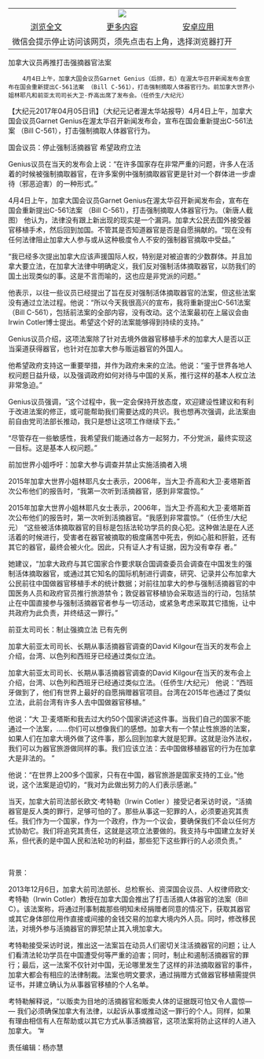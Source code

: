 

<table>
  <tr>
    <td align="center" colspan="3">
      <a href="https://github.com/ogate/ogate/blob/master/README.md"><img src="https://cloud.githubusercontent.com/assets/11880933/13434984/f430fae2-e012-11e5-814f-c2df1e82b247.jpg"/></a>
    </td>
  </tr>
  <tr>
    <td align="center">
      <a href="https://s3.ap-south-1.amazonaws.com/ogatem/oGate.htm?c816139&from=oNote">浏览全文</a>
    </td>
    <td align="center">
      <a href="https://s3.ap-south-1.amazonaws.com/ogatem/oGate.htm?from=oNote">更多内容</a>
    </td>
    <td align="center">
      <a href="https://raw.githubusercontent.com/ogate/up/master/ogate.apk">安卓应用</a>
    </td>
  </tr>
  <tr>
    <td align="center" colspan="3">
      微信会提示停止访问该网页，须先点击右上角，选择浏览器打开
    </td>
  </tr>
</table>    



加拿大议员再推打击强摘器官法案






        4月4日上午，加拿大国会议员Garnet Genius（后排，右）在渥太华召开新闻发布会宣布在国会重新提出C-561法案 （Bill C-561），打击强制摘取人体器官行为。前加拿大世界小姐林耶凡和前亚太司司长大卫·乔高出席了发布会。（任侨生/大纪元）

【大纪元2017年04月05日讯】（大纪元记者渥太华站报导）4月4日上午，加拿大国会议员Garnet Genius在渥太华召开新闻发布会，宣布在国会重新提出C-561法案 （Bill C-561），打击强制摘取人体器官行为。


国会议员：停止强制活摘器官 希望政府立法


Genius议员在当天的发布会上说：“在许多国家存在非常严重的问题，许多人在活着的时候被强制摘取器官，在许多案例中强制摘取器官更是针对一个群体进一步虐待（邪恶迫害）的一种形式。”


4月4日上午，加拿大国会议员Garnet Genius在渥太华召开新闻发布会，宣布在国会重新提出C-561法案 （Bill C-561），打击强制摘取人体器官行为。（新唐人截图）
他认为，法律没有跟上新出现的现实是一个漏洞。加拿大公民去国外接受器官移植手术，然后回到加国。不管其是否知道器官是否是自愿捐献的。“现在没有任何法律阻止加拿大人参与或从这种极度令人不安的强制器官摘取中受益。”


“我已经多次提出加拿大应该声援国际人权，特别是对被迫害的少数群体。并且加拿大要立法，在加拿大法律中明确定义，我们反对强制活体摘取器官，以防我们的国土出现类似的事。这是不言而喻的，这也应是非党派的问题。”


他表示，以往一些议员已经提出了旨在反对强制活体摘取器官的法案，但这些法案没有通过立法过程。他说：“所以今天我很高兴的宣布，我将重新提出C-561法案 （Bill C-561），包括前法案的全部内容，没有改动。这个法案最初在上届议会由Irwin Cotler博士提出。希望这个好的法案能够得到持续的支持。”


Genius议员介绍，这项法案除了针对去境外做器官移植手术的加拿大人是否以正当渠道获得器官，也针对在加拿大参与贩运器官的外国人。


他希望政府支持这一重要举措，并作为政府未来的立法。他说：“鉴于世界各地人权问题日益升级，以及强调政府如何对待与中国的关系，推行这样的基本人权立法非常急迫。”


Genius议员强调，“这个过程中，我一定会保持开放态度，欢迎建设性建议和有利于改进法案的修正，或可能帮助我们需要达成的共识。我也想再次强调，此法案由前自由党司法部长推动，我只是想让这项工作继续下去。”


“尽管存在一些敏感性，我希望我们能通过各方一起努力，不分党派，最终实现这一目标。这是基本人权问题。”


前加世界小姐呼吁：加拿大参与调查并禁止实施活摘者入境


2015年加拿大世界小姐林耶凡女士表示，2006年，当大卫·乔高和大卫·麦塔斯首次公布他们的报告时，“我第一次听到活摘器官，感到非常震惊。”


2015年加拿大世界小姐林耶凡女士表示，2006年，当大卫·乔高和大卫·麦塔斯首次公布他们的报告时，第一次听到活摘器官。“我感到非常震惊。”（任侨生/大纪元）
“这些被活体摘取器官的目标是包括法轮功学员的良心犯。这种做法是在人还活着的时候进行，受害者在器官被摘取的极度痛苦中死去，例如心脏和肝脏，还有其它的器官，最终会被火化。因此，只有证人才有证据，因为没有幸存 者。”


她建议，“加拿大政府与其它国家合作要求联合国调查委员会调查在中国发生的强制活体摘取器官，或通过其它知名的国际机制进行调查，研究、记录并公布加拿大公民前往中国做器官移植手术的统计数据；对前往加拿大的参与强制活摘器官的中国医务人员和政府官员推行旅游禁令；敦促器官移植协会采取适当的行动，包括禁止在中国直接参与强制活摘器官者参与一切活动，或紧急考虑采取其它措施，让中共政府为此负责，并终结这一罪行。”


前亚太司司长：制止强摘立法 已有先例


加拿大前亚太司司长、长期从事活摘器官调查的David Kilgour在当天的发布会上介绍，台湾、以色列和西班牙已经通过类似立法。


加拿大前亚太司司长、长期从事活摘器官调查的David Kilgour在当天的发布会上介绍，台湾、以色列和西班牙已经通过类似立法。（任侨生/大纪元）
他说：“西班牙做到了，他们有世界上最好的自愿捐赠器官项目。台湾在2015年也通过了类似立法，此前台湾有许多人去中国做器官移植。”


他说：“大 卫·麦塔斯和我去过大约50个国家讲述这件事。当我们自己的国家不能通过一个法案，……你们可以想像我们的感想。加拿大有一个禁止性旅游的法案，如果人们在加拿大境外做了这件事，那么回到加拿大就是犯罪。这就是治外法权，我们可以为器官旅游做同样的事。我们应该立法：去中国做移植器官的行为在加拿大是非法的。 ”


他说：“在世界上200多个国家，只有在中国，器官旅游是国家支持的工业。”他说，这个法案是迫切的，“我对为此做出努力的人们表示感谢。”


当天，加拿大前司法部长欧文·考特勒（Irwin Cotler ）接受记者采访时说，“活摘器官是反人类的罪行，足够可怕的了。那些从事这一犯罪的人，必须要追究其责任。我们作为一个国家，作为一个政府，作为一个议会，要确保我们不会以任何方式协助它。我们将追究其责任，这就是这项立法要做的。我支持与中国建立友好关系，但代表的是中国人民和法轮功的利益，那些犯下这些罪行的人必须负责。”


&nbsp;


背景：


2013年12月6日，加拿大前司法部长、总检察长、资深国会议员、人权律师欧文·考特勒（Irwin Cotler）教授在加拿大国会推出了打击活摘人体器官的法案（Bill C）。该法案称，将通过刑事制裁那些明知未经捐赠者同意的情况下，获取其器官或其它身体部位用作直接或间接的金钱交易的加拿大境内外人员。同时，修改移民法，对境外参与活摘器官的罪犯禁止其入境加拿大。


考特勒接受采访时说，推出这一法案旨在动员人们密切关注活摘器官的问题；让人们看清法轮功学员在中国遭受何等严重的迫害；同时，制止和遏制活摘器官的罪行；最后，这一法案不仅针对中国，无论哪里发生了这样的非法摘取器官的事件，加拿大都会有相应的法律制裁。法案也明文要求，通过捐赠方式做器官移植需提供证书，并建立确认为从事器官移植的个人名单。


考特勒解释说，“以贩卖为目地的活摘器官和贩卖人体的证据既可怕又令人震惊— — 我们必须确保加拿大有法律，以起诉从事或推动这一罪行的个人。同样，如果有理由相信有人在帮助或以其它方式从事活摘器官，这项法案将防止这样的人进入加拿大。 ”#


责任编辑：杨亦慧



